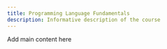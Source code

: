 ```yaml
---
title: Programming Language Fundamentals
description: Informative description of the course
---
```


Add main content here
